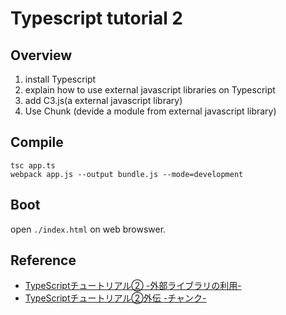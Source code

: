 # Typescript tutorial 2

## Overview

1. install Typescript
1. explain how to use external javascript libraries on Typescript
1. add C3.js(a external javascript library)
1. Use Chunk (devide a module from external javascript library)

## Compile

    tsc app.ts
    webpack app.js --output bundle.js --mode=development

## Boot

open `./index.html` on web browswer.

## Reference

- [TypeScriptチュートリアル② -外部ライブラリの利用-](https://qiita.com/ochiochi/items/ab234853704cc53af325)
- [TypeScriptチュートリアル②外伝 -チャンク-](https://qiita.com/ochiochi/items/cc825671f8179126fa70)
